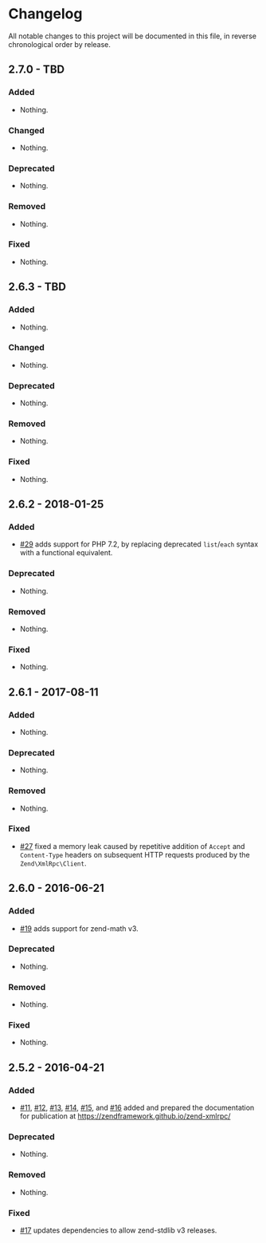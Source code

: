 # Changelog

All notable changes to this project will be documented in this file, in reverse chronological order by release.

## 2.7.0 - TBD

### Added

- Nothing.

### Changed

- Nothing.

### Deprecated

- Nothing.

### Removed

- Nothing.

### Fixed

- Nothing.

## 2.6.3 - TBD

### Added

- Nothing.

### Changed

- Nothing.

### Deprecated

- Nothing.

### Removed

- Nothing.

### Fixed

- Nothing.

## 2.6.2 - 2018-01-25

### Added

- [#29](https://github.com/zendframework/zend-xmlrpc/pull/29) adds support for
  PHP 7.2, by replacing deprecated `list`/`each` syntax with a functional
  equivalent.

### Deprecated

- Nothing.

### Removed

- Nothing.

### Fixed

- Nothing.

## 2.6.1 - 2017-08-11

### Added

- Nothing.

### Deprecated

- Nothing.

### Removed

- Nothing.

### Fixed

- [#27](https://github.com/zendframework/zend-xmlrpc/pull/27) fixed a memory leak
  caused by repetitive addition of `Accept` and `Content-Type` headers on subsequent
  HTTP requests produced by the `Zend\XmlRpc\Client`.

## 2.6.0 - 2016-06-21

### Added

- [#19](https://github.com/zendframework/zend-xmlrpc/pull/19) adds support for
  zend-math v3.

### Deprecated

- Nothing.

### Removed

- Nothing.

### Fixed

- Nothing.

## 2.5.2 - 2016-04-21

### Added

- [#11](https://github.com/zendframework/zend-xmlrpc/pull/11),
  [#12](https://github.com/zendframework/zend-xmlrpc/pull/12),
  [#13](https://github.com/zendframework/zend-xmlrpc/pull/13),
  [#14](https://github.com/zendframework/zend-xmlrpc/pull/14),
  [#15](https://github.com/zendframework/zend-xmlrpc/pull/15), and
  [#16](https://github.com/zendframework/zend-xmlrpc/pull/16)
  added and prepared the documentation for publication at
  https://zendframework.github.io/zend-xmlrpc/

### Deprecated

- Nothing.

### Removed

- Nothing.

### Fixed

- [#17](https://github.com/zendframework/zend-xmlrpc/pull/17) updates
  dependencies to allow zend-stdlib v3 releases.
